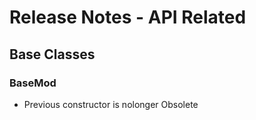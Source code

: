 # Release Notes - API Related

## Base Classes

### BaseMod

- Previous constructor is nolonger Obsolete